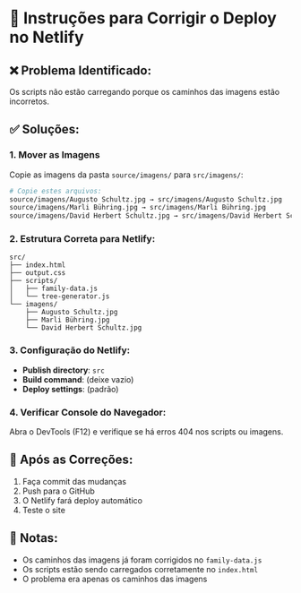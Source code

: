 # 🔧 Instruções para Corrigir o Deploy no Netlify

## ❌ Problema Identificado:
Os scripts não estão carregando porque os caminhos das imagens estão incorretos.

## ✅ Soluções:

### 1. **Mover as Imagens**
Copie as imagens da pasta `source/imagens/` para `src/imagens/`:

```bash
# Copie estes arquivos:
source/imagens/Augusto Schultz.jpg → src/imagens/Augusto Schultz.jpg
source/imagens/Marli Bühring.jpg → src/imagens/Marli Bühring.jpg  
source/imagens/David Herbert Schultz.jpg → src/imagens/David Herbert Schultz.jpg
```

### 2. **Estrutura Correta para Netlify:**
```
src/
├── index.html
├── output.css
├── scripts/
│   ├── family-data.js
│   └── tree-generator.js
└── imagens/
    ├── Augusto Schultz.jpg
    ├── Marli Bühring.jpg
    └── David Herbert Schultz.jpg
```

### 3. **Configuração do Netlify:**
- **Publish directory**: `src`
- **Build command**: (deixe vazio)
- **Deploy settings**: (padrão)

### 4. **Verificar Console do Navegador:**
Abra o DevTools (F12) e verifique se há erros 404 nos scripts ou imagens.

## 🚀 Após as Correções:
1. Faça commit das mudanças
2. Push para o GitHub
3. O Netlify fará deploy automático
4. Teste o site

## 📝 Notas:
- Os caminhos das imagens já foram corrigidos no `family-data.js`
- Os scripts estão sendo carregados corretamente no `index.html`
- O problema era apenas os caminhos das imagens 
